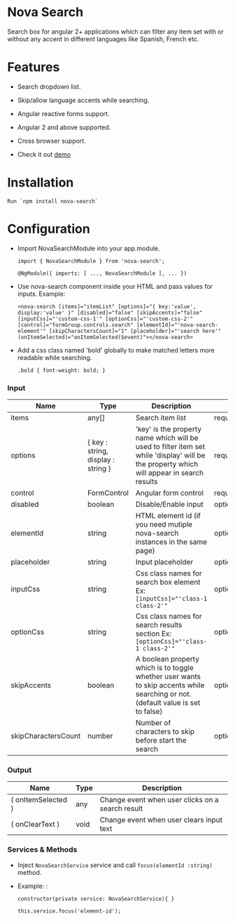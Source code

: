 # Nova Search

Search box for angular 2+ applications which can filter any item set with or without any accent in different languages like Spanish, French etc.

# Features
 - Search dropdown list. 
 - Skip/allow language accents while searching. 
 - Angular reactive forms support. 
 - Angular 2 and above supported.
 - Cross browser support.

 - Check it out [demo](https://stackblitz.com/edit/angular-1tkqwa) 

# Installation
    Run `npm install nova-search`

# Configuration

- Import NovaSearchModule into your app.module.

    `import { NovaSearchModule } from 'nova-search';`

    `@NgModule({ imports: [ ..., NovaSearchModule ], ... })`

- Use nova-search component inside your HTML and pass values for inputs. Example:

    `<nova-search [items]="itemList" [options]="{ key:'value', display:'value' }" [disabled]="false"
    [skipAccents]="false" [inputCss]="'custom-css-1'" [optionCss]="'custom-css-2'"
    [control]="formGroup.controls.search" [elementId]="'nova-search-element'" [skipCharactersCount]="1"
    [placeholder]="'search here'" (onItemSelected)="onItemSelected($event)"></nova-search>`

- Add a css class named 'bold' globally to make matched letters more readable while searching.

    `.bold { font-weight: bold; }`

### Input

| Name | Type | Description | | 
| ------ | ------ |------ |-----|
| items | any[] | Search item list|required|
| options | { key : string, display : string } | 'key' is the property name which will be used to filter item set while 'display' will be the property which will appear in search results|required|
| control | FormControl | Angular form control |required|
| disabled | boolean | Disable/Enable input |optional|
| elementId | string | HTML element id (if you need mutiple nova-search instances in the same page) |optional|
| placeholder | string | Input placeholder|optional|
| inputCss | string | Css class names for search box element Ex: `[inputCss]="'class-1 class-2'"`|optional|
| optionCss | string | Css class names for search results section Ex: `[optionCss]="'class-1 class-2'"` |optional|
| skipAccents | boolean | A boolean property which is to toggle whether user wants to skip accents while searching or not. (default value is set to false) |optional|
| skipCharactersCount | number | Number of characters to skip before start the search |optional|

### Output

| Name | Type | Description |
| ------ | ------ |------ |
|( onItemSelected ) | any | Change event when user clicks on a search result |
|( onClearText ) | void | Change event when user clears input text |

### Services & Methods

- Inject `NovaSearchService` service and call `focus(elementId :string)` method.

- Example: :

    `constructor(private service: NovaSearchService){ }`

    `this.service.focus('element-id');`
